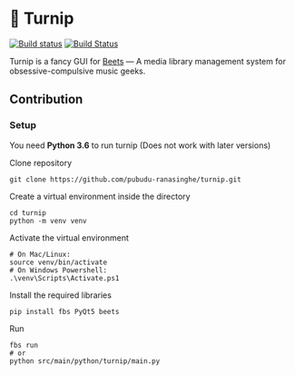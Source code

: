 # 🥦 Turnip

[![Build status](https://ci.appveyor.com/api/projects/status/05glwcx6bj0morjq?svg=true)](https://ci.appveyor.com/project/pubudu-ranasinghe/turnip)
[![Build Status](https://travis-ci.org/pubudu-ranasinghe/turnip.svg?branch=master)](https://travis-ci.org/pubudu-ranasinghe/turnip)


Turnip is a fancy GUI for [Beets](http://beets.io/) — A media library management system for obsessive-compulsive music geeks.

## Contribution

### Setup

You need **Python 3.6** to run turnip (Does not work with later versions)

Clone repository

```
git clone https://github.com/pubudu-ranasinghe/turnip.git
```

Create a virtual environment inside the directory

```
cd turnip
python -m venv venv
```

Activate the virtual environment

```
# On Mac/Linux:
source venv/bin/activate
# On Windows Powershell:
.\venv\Scripts\Activate.ps1
```

Install the required libraries

```
pip install fbs PyQt5 beets
```

Run

```
fbs run
# or
python src/main/python/turnip/main.py
```
